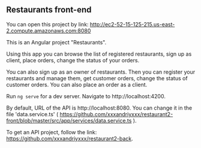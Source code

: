 ## Restaurants front-end
You can open this project by link: http://ec2-52-15-125-215.us-east-2.compute.amazonaws.com:8080

This is an Angular project "Restaurants".

Using this app you can browse the list of registered restaurants, sign up as client, place orders, change the status of your orders.

You can also sign up as an owner of restaurants. Then you can register your restaurants and manage them, get customer orders, change the status of customer orders. You can also place an order as a client.

Run `ng serve` for a dev server. Navigate to http://localhost:4200.

By default, URL of the API is http://localhost:8080. You can change it in the file 'data.service.ts' ( https://github.com/xxxandriyxxx/restaurant2-front/blob/master/src/app/services/data.service.ts ).

To get an API project, follow the link: https://github.com/xxxandriyxxx/restaurant2-back.


